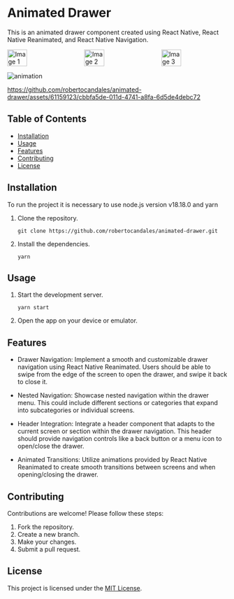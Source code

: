 # Animated Drawer

This is an animated drawer component created using React Native, React Native Reanimated, and React Native Navigation.

<div style="display: flex; justify-content: space-between;">
  <img src="https://github.com/robertocandales/animated-drawer/assets/61159123/424193e2-6c73-4802-a02c-f21220498ae7" alt="Image 1" width="30%">
  <img src="https://github.com/robertocandales/animated-drawer/assets/61159123/3ba615dc-8233-4adb-b200-9b481f0a9398" alt="Image 2" width="30%">
  <img src="https://github.com/robertocandales/animated-drawer/assets/61159123/4eb20b53-7297-4b01-b37b-8042189c374f" alt="Image 3" width="30%">
</div>

![animation](https://github.com/robertocandales/animated-drawer/assets/61159123/913824bf-0561-450d-a682-bfc9a7a9d346)

https://github.com/robertocandales/animated-drawer/assets/61159123/cbbfa5de-011d-4741-a8fa-6d5de4debc72

## Table of Contents

- [Installation](#installation)
- [Usage](#usage)
- [Features](#features)
- [Contributing](#contributing)
- [License](#license)

## Installation

To run the project it is necessary to use node.js version v18.18.0 and yarn

1. Clone the repository.
   ```shell
   git clone https://github.com/robertocandales/animated-drawer.git
   ```
2. Install the dependencies.
   ```shell
   yarn
   ```

## Usage

1. Start the development server.
   ```shell
   yarn start
   ```
2. Open the app on your device or emulator.

## Features

- Drawer Navigation: Implement a smooth and customizable drawer navigation using React Native Reanimated. Users should be able to swipe from the edge of the screen to open the drawer, and swipe it back to close it.

- Nested Navigation: Showcase nested navigation within the drawer menu. This could include different sections or categories that expand into subcategories or individual screens.

- Header Integration: Integrate a header component that adapts to the current screen or section within the drawer navigation. This header should provide navigation controls like a back button or a menu icon to open/close the drawer.

- Animated Transitions: Utilize animations provided by React Native Reanimated to create smooth transitions between screens and when opening/closing the drawer.

## Contributing

Contributions are welcome! Please follow these steps:

1. Fork the repository.
2. Create a new branch.
3. Make your changes.
4. Submit a pull request.

## License

This project is licensed under the [MIT License](LICENSE).
